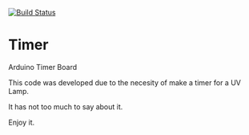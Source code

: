 [![Build Status](https://travis-ci.org/crisap94/Timer.svg?branch=master)](https://travis-ci.org/crisap94/Timer)
# Timer
Arduino Timer Board

This code was developed due to the necesity of make a timer for a UV Lamp.

It has not too much to say about it.

Enjoy it.
